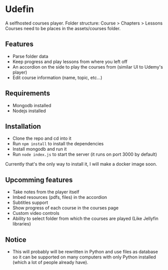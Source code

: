 # Udefin
A selfhosted courses player. Folder structure: Course > Chapters > Lessons 
Courses need to be places in the assets/courses folder.

## Features
- Parse folder data
- Keep progress and play lessons from where you left off
- An accordion on the side to play the courses from (similar UI to Udemy's player)
- Edit course information (name, topic, etc...)

## Requirements
- Mongodb installed
- Nodejs installed

## Installation
- Clone the repo and cd into it
- Run `npm install` to install the dependencies
- Install mongodb and run it
- Run `node index.js` to start the server (it runs on port 3000 by default)

Currently that's the only way to install it, I will make a docker image soon.

## Upcomming features
- Take notes from the player itself
- Imbed resources (pdfs, files) in the accordion
- Subtitles support
- Show progress of each course in the courses page
- Custom video controls
- Ability to select folder from which the courses are played (Like Jellyfin libraries)

## Notice
- This will probably will be rewritten in Python and use files as database so it can be supported on many computers with only Python installed (which a lot of people already have).
